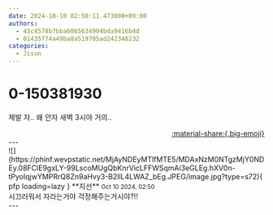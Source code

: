 ```yaml
---
date: 2024-10-10 02:50:11.473000+09:00
authors:
  - 43c4578b7bba6065634904bda9416b4d
  - 01435f74a49ba8a519705ad242348232
categories:
  - Jisun
---
```


# 0-150381930

<div class="post-container" markdown="1">
<div class="content-container md-sidebar__scrollwrap" markdown="1">

제발 자.. 왜 안자 새벽 3시야 거의..

</div>
</div>

<div style="text-align: right;" markdown="1">
<a href="https://weverse.io/fromis9/fanpost/0-150381930" style="text-align: right;">:material-share:{.big-emoji}</a>
</div>
---

<div class="comments-container md-sidebar__scrollwrap" markdown="1">
<div class="comment" markdown="1">
<div class='id-container' markdown="1">
![](https://phinf.wevpstatic.net/MjAyNDEyMTlfMTE5/MDAxNzM0NTgzMjY0NDEy.08FClE9gxLY-99LscoMUgQbKnrVicLFFWSqmAi3eGLEg.hXV0n-tPyoIqjwYMPRrQ8Zn9aHvy3-B2llL4LWAZ_bEg.JPEG/image.jpg?type=s72){ pfp loading=lazy }
**<span class="artist">지선</span>** <small>Oct 10 2024, 02:50</small><br>
</div>
<div class='comment-body' markdown="1">
시끄러워서 자라는거야 걱정해주는거시야?!!
</div>
</div>
</div>
---
